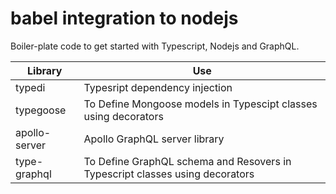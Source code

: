 # babel integration to nodejs

Boiler-plate code to get started with Typescript, Nodejs and GraphQL.

| Library       | Use                                                                          |
| ------------- | ---------------------------------------------------------------------------- |
| typedi        | Typesript dependency injection                                               |
| typegoose     | To Define Mongoose models in Typescipt classes using decorators              |
| apollo-server | Apollo GraphQL server library                                                |
| type-graphql  | To Define GraphQL schema and Resovers in Typescript classes using decorators |
